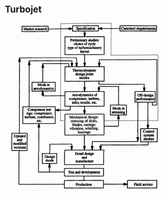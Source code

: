 # Turbojet
<p align="center">
  <img src="imagenes/Captura de pantalla 2025-05-28 225125.png" alt="Captura de pantalla 2025-05-28 225125.png" width="500"/>
</p>
